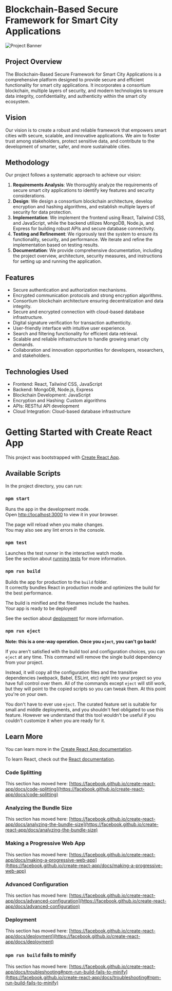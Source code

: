 # Blockchain-Based Secure Framework for Smart City Applications

![Project Banner](project-banner.png)

## Project Overview
The Blockchain-Based Secure Framework for Smart City Applications is a comprehensive platform designed to provide secure and efficient functionality for smart city applications. It incorporates a consortium blockchain, multiple layers of security, and modern technologies to ensure data integrity, confidentiality, and authenticity within the smart city ecosystem.

## Vision
Our vision is to create a robust and reliable framework that empowers smart cities with secure, scalable, and innovative applications. We aim to foster trust among stakeholders, protect sensitive data, and contribute to the development of smarter, safer, and more sustainable cities.

## Methodology
Our project follows a systematic approach to achieve our vision:
1. **Requirements Analysis**: We thoroughly analyze the requirements of secure smart city applications to identify key features and security considerations.
2. **Design**: We design a consortium blockchain architecture, develop encryption and hashing algorithms, and establish multiple layers of security for data protection.
3. **Implementation**: We implement the frontend using React, Tailwind CSS, and JavaScript, while the backend utilizes MongoDB, Node.js, and Express for building robust APIs and secure database connectivity.
4. **Testing and Refinement**: We rigorously test the system to ensure its functionality, security, and performance. We iterate and refine the implementation based on testing results.
5. **Documentation**: We provide comprehensive documentation, including the project overview, architecture, security measures, and instructions for setting up and running the application.

## Features
- Secure authentication and authorization mechanisms.
- Encrypted communication protocols and strong encryption algorithms.
- Consortium blockchain architecture ensuring decentralization and data integrity.
- Secure and encrypted connection with cloud-based database infrastructure.
- Digital signature verification for transaction authenticity.
- User-friendly interface with intuitive user experience.
- Search and filtering functionality for efficient data retrieval.
- Scalable and reliable infrastructure to handle growing smart city demands.
- Collaboration and innovation opportunities for developers, researchers, and stakeholders.

## Technologies Used
- Frontend: React, Tailwind CSS, JavaScript
- Backend: MongoDB, Node.js, Express
- Blockchain Development: JavaScript
- Encryption and Hashing: Custom algorithms
- APIs: RESTful API development
- Cloud Integration: Cloud-based database infrastructure



# Getting Started with Create React App

This project was bootstrapped with [Create React App](https://github.com/facebook/create-react-app).

## Available Scripts

In the project directory, you can run:

### `npm start`

Runs the app in the development mode.\
Open [http://localhost:3000](http://localhost:3000) to view it in your browser.

The page will reload when you make changes.\
You may also see any lint errors in the console.

### `npm test`

Launches the test runner in the interactive watch mode.\
See the section about [running tests](https://facebook.github.io/create-react-app/docs/running-tests) for more information.

### `npm run build`

Builds the app for production to the `build` folder.\
It correctly bundles React in production mode and optimizes the build for the best performance.

The build is minified and the filenames include the hashes.\
Your app is ready to be deployed!

See the section about [deployment](https://facebook.github.io/create-react-app/docs/deployment) for more information.

### `npm run eject`

**Note: this is a one-way operation. Once you `eject`, you can't go back!**

If you aren't satisfied with the build tool and configuration choices, you can `eject` at any time. This command will remove the single build dependency from your project.

Instead, it will copy all the configuration files and the transitive dependencies (webpack, Babel, ESLint, etc) right into your project so you have full control over them. All of the commands except `eject` will still work, but they will point to the copied scripts so you can tweak them. At this point you're on your own.

You don't have to ever use `eject`. The curated feature set is suitable for small and middle deployments, and you shouldn't feel obligated to use this feature. However we understand that this tool wouldn't be useful if you couldn't customize it when you are ready for it.

## Learn More

You can learn more in the [Create React App documentation](https://facebook.github.io/create-react-app/docs/getting-started).

To learn React, check out the [React documentation](https://reactjs.org/).

### Code Splitting

This section has moved here: [https://facebook.github.io/create-react-app/docs/code-splitting](https://facebook.github.io/create-react-app/docs/code-splitting)

### Analyzing the Bundle Size

This section has moved here: [https://facebook.github.io/create-react-app/docs/analyzing-the-bundle-size](https://facebook.github.io/create-react-app/docs/analyzing-the-bundle-size)

### Making a Progressive Web App

This section has moved here: [https://facebook.github.io/create-react-app/docs/making-a-progressive-web-app](https://facebook.github.io/create-react-app/docs/making-a-progressive-web-app)

### Advanced Configuration

This section has moved here: [https://facebook.github.io/create-react-app/docs/advanced-configuration](https://facebook.github.io/create-react-app/docs/advanced-configuration)

### Deployment

This section has moved here: [https://facebook.github.io/create-react-app/docs/deployment](https://facebook.github.io/create-react-app/docs/deployment)

### `npm run build` fails to minify

This section has moved here: [https://facebook.github.io/create-react-app/docs/troubleshooting#npm-run-build-fails-to-minify](https://facebook.github.io/create-react-app/docs/troubleshooting#npm-run-build-fails-to-minify)
